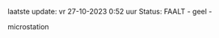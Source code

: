 laatste update: 
vr 27-10-2023  0:52   uur 
Status: FAALT - geel - 
<div class="service Y">microstation</div>
